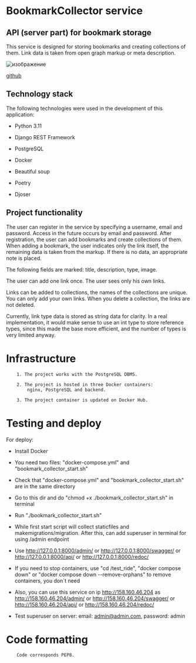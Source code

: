 # BookmarkCollector service


## API (server part) for bookmark storage

This service is designed for storing bookmarks and creating collections of them. Link data is taken from open graph markup or meta description.

![изображение](https://github.com/Samiel19/bookmark_collector/assets/116729352/38934722-34e8-4fc2-9dc6-8523d3b1eebf)


[github](https://github.com/Samiel19)

## Technology stack
The following technologies were used in the development of this application:

- Python 3.11

- Django REST Framework

- PostgreSQL

- Docker

- Beautiful soup

- Poetry

- Djoser

## Project functionality

The user can register in the service by specifying a username, email and password. Access in the future occurs by email and password. After registration, the user can add bookmarks and create collections of them. When adding a bookmark, the user indicates only the link itself, the remaining data is taken from the markup. If there is no data, an appropriate note is placed.

The following fields are marked:
title, description, type, image.

The user can add one link once. The user sees only his own links.

Links can be added to collections, the names of the collections are unique.
You can only add your own links. When you delete a collection, the links are not deleted.

Currently, link type data is stored as string data for clarity. In a real implementation, 
it would make sense to use an int type to store reference types, since this made the base 
more efficient, and the number of types is very limited anyway.


# Infrastructure

        1. The project works with the PostgreSQL DBMS.

        2. The project is hosted in three Docker containers:
            nginx, PostgreSQL and backend.

        3. The project container is updated on Docker Hub.

# Testing and deploy

   For deploy:

   - Install Docker

   - You need two files: "docker-compose.yml" and "bookmark_collector_start.sh"

   - Check that "docker-compose.yml" and "bookmark_collector_start.sh" are in the same
        directory

   - Go to this dir and do "chmod +x ./bookmark_collector_start.sh" in terminal

   - Run "./bookmark_collector_start.sh"

   - While first start script will collect staticfiles and makemigrations/migration.
     After this, can add superuser in terminal for using /admin endpoint

   - Use http://127.0.0.1:8000/admin/ or http://127.0.0.1:8000/swagger/ or
   http://127.0.0.1:8000/api/ or http://127.0.0.1:8000/redoc/

   - If you need to stop containers, use "cd /test_ride", "docker compose down" or
   "docker compose down --remove-orphans" to remove containers, you don`t need

   - Also, you can use this service on ip http://158.160.46.204 as http://158.160.46.204/admin/
   or http://158.160.46.204/swagger/ or http://158.160.46.204/api/ or http://158.160.46.204/redoc/

   - Test superuser on server: email: admin@admin.com, password: admin


# Code formatting

        Code corresponds PEP8.
